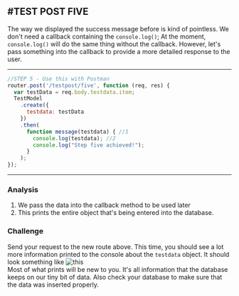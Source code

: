#TEST POST FIVE
---

The way we displayed the success message before is kind of pointless. We don't need a callback containing the `console.log()`; At the moment, `console.log()` will do the same thing without the callback. However, let's pass something into the callback to provide a more detailed response to the user.
<hr>

```js
//STEP 5 - Use this with Postman
router.post('/testpost/five', function (req, res) {
  var testData = req.body.testdata.item;
  TestModel
    .create({
      testdata: testData
    })
    .then(
      function message(testdata) { //1
        console.log(testdata); //2
        console.log("Step five achieved!");
      }
    );
});

```


<hr >

### Analysis

1. We pass the data into the callback method to be used later
2. This prints the entire object that's being entered into the database.

### Challenge
Send your request to the new route above. This time, you should see a lot more information printed to the console about the `testdata` object. It should look something like ![this](../assets/05-test5data.png) <br> Most of what prints will be new to you. It's all information that the database keeps on our tiny bit of data. Also check your database to make sure that the data was inserted properly.